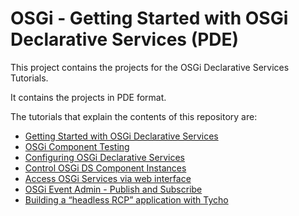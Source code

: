 # OSGi - Getting Started with OSGi Declarative Services (PDE)

This project contains the projects for the OSGi Declarative Services Tutorials.

It contains the projects in PDE format.

The tutorials that explain the contents of this repository are:
<ul>
<li><a href="https://vogella.com/blog/getting-started-with-osgi-declarative-services-2024/">Getting Started with OSGi Declarative Services</a></li>
<li><a href="https://vogella.com/blog/osgi-component-testing/">OSGi Component Testing</a></li>
<li><a href="https://vogella.com/blog/configuring-osgi-declarative-services-2024/">Configuring OSGi Declarative Services</a></li>
<li><a href="https://vogella.com/blog/control-osgi-ds-component-instances-2024/">Control OSGi DS Component Instances</a></li>
<li><a href="https://vogella.com/blog/access-osgi-services-via-web-interface/">Access OSGi Services via web interface</a></li>
<li><a href="https://vogella.com/blog/osgi-event-admin-publish-subscribe/">OSGi Event Admin - Publish and Subscribe</a></li>
<li><a href="https://vogella.com/blog/building-a-headless-rcp-application-with-tycho/">Building a “headless RCP” application with Tycho</a></li>
</ul>
